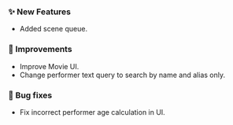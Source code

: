 ### ✨ New Features
* Added scene queue.

### 🎨 Improvements
* Improve Movie UI.
* Change performer text query to search by name and alias only.

### 🐛 Bug fixes
* Fix incorrect performer age calculation in UI.